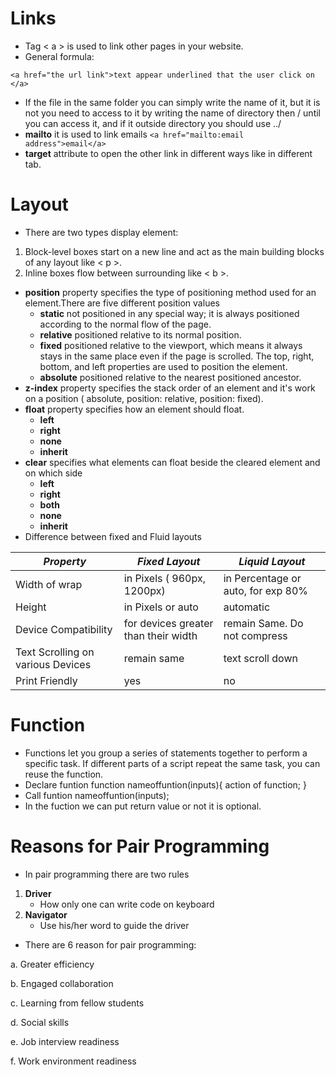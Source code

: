 # Links
* Tag &lt; a &gt; is used to link other pages in your website.
* General formula:

```<a href="the url link">text appear underlined that the user click on </a>```
* If the file in the same folder you can simply write the name of it, but it is not you need to access to it by writing the name of directory then / until you can access it, and if it outside directory you should use ../
* **mailto** it is used to link emails
```<a href="mailto:email address">email</a>```
* **target** attribute to open the other link in different ways like in different tab.
# Layout
* There are two types display element:
1. Block-level boxes start on a new line and act as the main building blocks of any layout like &lt; p &gt;.
2. Inline boxes flow between surrounding like &lt; b &gt;.
* **position** property specifies the type of positioning method used for an element.There are five different position values
  - **static** not positioned in any special way; it is always positioned according to the normal flow of the page.
  - **relative** positioned relative to its normal position.
  - **fixed** positioned relative to the viewport, which means it always stays in the same place even if the page is scrolled. The top, right, bottom, and left properties are used to position the element.
  - **absolute** positioned relative to the nearest positioned ancestor.
* **z-index** property specifies the stack order of an element and it's work on a position ( absolute, position: relative, position: fixed).
* **float** property specifies how an element should float.
  - **left**
  - **right**
  - **none**
  - **inherit**
* **clear** specifies what elements can float beside the cleared element and on which side
  - **left**
  - **right**
  - **both**
  - **none**
  - **inherit**
 * Difference between fixed and Fluid layouts
 
 | ***Property*** | ***Fixed Layout*** | ***Liquid Layout*** |
 |----------------|--------------------|---------------------|
 | Width of wrap | in Pixels ( 960px, 1200px) | in Percentage or auto, for exp 80% |
 | Height | in Pixels or auto | automatic |
 | Device Compatibility | for devices greater than their width | remain Same. Do not compress |
 | Text Scrolling on various Devices | remain same | text scroll down |
 | Print Friendly | yes | no |
 
 # Function
 * Functions let you group a series of statements together to perform a specific task. If different parts of a script repeat the same task, you can reuse the function.
 * Declare funtion
 function nameoffuntion(inputs){
     action of function;
 }
* Call funtion 
nameoffuntion(inputs);
* In the fuction we can put return value or not it is optional.
 # Reasons for Pair Programming
 * In pair programming there are two rules
 1. **Driver**
    - How only one can write code on keyboard
 2. **Navigator**
    - Use his/her word to guide the driver
 * There are 6 reason for pair programming:
 
 a. Greater efficiency
 
 b. Engaged collaboration
 
 c. Learning from fellow students 
 
 d. Social skills
 
 e. Job interview readiness
 
 f. Work environment readiness
 
